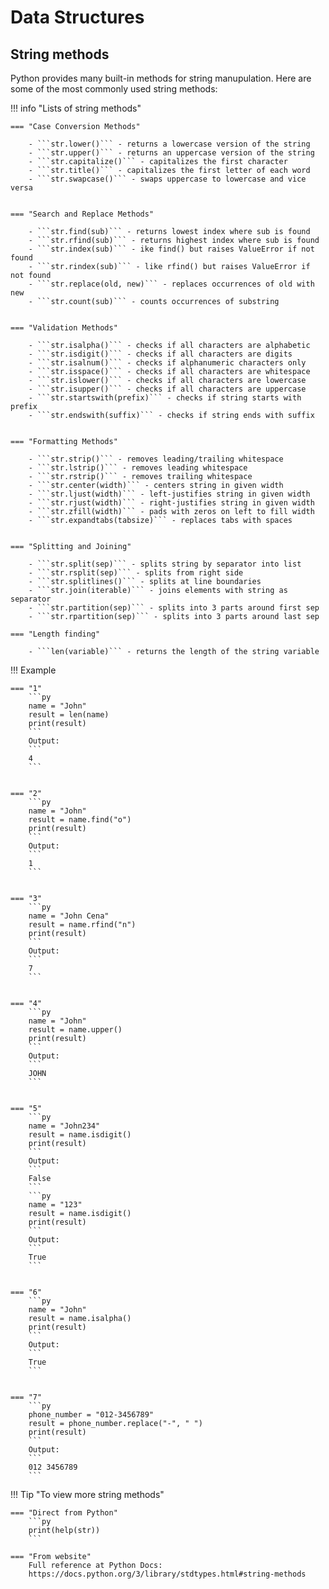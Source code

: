 # Data Structures

## String methods
Python provides many built-in methods for string manupulation. Here are some of the most commonly used string methods:

!!! info "Lists of string methods"

    === "Case Conversion Methods"

        - ```str.lower()``` - returns a lowercase version of the string
        - ```str.upper()``` - returns an uppercase version of the string
        - ```str.capitalize()``` - capitalizes the first character
        - ```str.title()``` - capitalizes the first letter of each word
        - ```str.swapcase()``` - swaps uppercase to lowercase and vice versa


    === "Search and Replace Methods"

        - ```str.find(sub)``` - returns lowest index where sub is found
        - ```str.rfind(sub)``` - returns highest index where sub is found
        - ```str.index(sub)``` - ike find() but raises ValueError if not found
        - ```str.rindex(sub)``` - like rfind() but raises ValueError if not found
        - ```str.replace(old, new)``` - replaces occurrences of old with new
        - ```str.count(sub)``` - counts occurrences of substring


    === "Validation Methods"

        - ```str.isalpha()``` - checks if all characters are alphabetic
        - ```str.isdigit()``` - checks if all characters are digits
        - ```str.isalnum()``` - checks if alphanumeric characters only
        - ```str.isspace()``` - checks if all characters are whitespace
        - ```str.islower()``` - checks if all characters are lowercase
        - ```str.isupper()``` - checks if all characters are uppercase
        - ```str.startswith(prefix)``` - checks if string starts with prefix
        - ```str.endswith(suffix)``` - checks if string ends with suffix


    === "Formatting Methods"

        - ```str.strip()``` - removes leading/trailing whitespace
        - ```str.lstrip()``` - removes leading whitespace
        - ```str.rstrip()``` - removes trailing whitespace
        - ```str.center(width)``` - centers string in given width
        - ```str.ljust(width)``` - left-justifies string in given width
        - ```str.rjust(width)``` - right-justifies string in given width
        - ```str.zfill(width)``` - pads with zeros on left to fill width
        - ```str.expandtabs(tabsize)``` - replaces tabs with spaces

        
    === "Splitting and Joining"

        - ```str.split(sep)``` - splits string by separator into list
        - ```str.rsplit(sep)``` - splits from right side
        - ```str.splitlines()``` - splits at line boundaries
        - ```str.join(iterable)``` - joins elements with string as separator
        - ```str.partition(sep)``` - splits into 3 parts around first sep
        - ```str.rpartition(sep)``` - splits into 3 parts around last sep

    === "Length finding"

        - ```len(variable)``` - returns the length of the string variable

!!! Example 

    === "1"
        ```py
        name = "John"
        result = len(name)
        print(result)
        ```
        Output:
        ```
        4
        ```


    === "2"
        ```py
        name = "John"
        result = name.find("o")
        print(result)
        ```
        Output:
        ```
        1
        ```


    === "3"
        ```py
        name = "John Cena"
        result = name.rfind("n")
        print(result)
        ```
        Output:
        ```
        7
        ```


    === "4"
        ```py
        name = "John"
        result = name.upper()
        print(result)
        ```
        Output:
        ```
        JOHN
        ```


    === "5"
        ```py
        name = "John234"
        result = name.isdigit()
        print(result)
        ```
        Output:
        ```
        False
        ```
        ```py
        name = "123"
        result = name.isdigit()
        print(result)
        ```
        Output:
        ```
        True
        ```


    === "6"
        ```py
        name = "John"
        result = name.isalpha()
        print(result)
        ```
        Output:
        ```
        True
        ```


    === "7"
        ```py
        phone_number = "012-3456789"
        result = phone_number.replace("-", " ")
        print(result)
        ```
        Output:
        ```
        012 3456789
        ```


!!! Tip "To view more string methods"

    === "Direct from Python"
        ```py
        print(help(str))
        ```

    === "From website"
        Full reference at Python Docs:
        https://docs.python.org/3/library/stdtypes.html#string-methods































